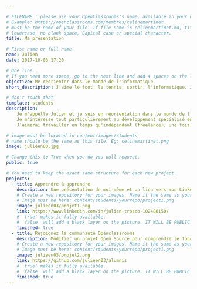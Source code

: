 ```yaml
---

# FILENAME : please use your OpenClassrooms's name, available in your url.
# Example: https://openclassrooms.com/membres/celinemartinet
# must be the name of your file. If file name is celinemartinet.md, title is celinemartinet.
# lowercase, no blank space, Capital case or special character.
title: Ma présentation

# First name or full name
name: Julien
date: 2017-10-03 17:20

# One line.
# If you need more space, go to the next line and add 4 spaces on the left, as in 'description'.
objective: Me réorienter dans le monde de l'informatique
short_description: J'aime le foot, le tennis, sortir, l'informatique. J'apprends à coder espérer me réorienter dans l'informatique.

# don't touch that
template: students
description:
    Je m'appelle Julien et je suis en réorientation dans le monde de l'informatique.
    Je m'intéresse tout particulièrement au développement spécialisé en java dont j'aimerai faire mon futur métier.
    J'aimerai travailler en temps qu'indépendant (freelance), une fois que j'aurai acquis plus d'éxpérience.

# image must be located in content/images/students
# name should be the same as this file. Eg: celinemartinet.png
image: julieen03.jpg

# Change this to True when you do you pull request.
public: true

# You need to keep the exact same structure for each new project.
projects:
  - title: Apprendre à apprendre 
    description: Une présentation de moi-même et un lien vers mon LinkedIn.
    # Create a new repository for your images. Name it the same as your nickname and profile picture.
    # Image must be here: content/students/yourrepo/project1.png
    image: julieen03/projet1.png
    link: https://www.linkedin.com/in/julien-trosco-102488150/
    # 'true' makes it fully available.
    # 'false' will add a black layer on the picture. IT WILL BE PUBLIC!
    finished: true
  - title: Rejoignez la communauté Openclassrooms 
    description: Modifier un projet Open Source pour comprendre le fonctionnement de Git, de Github et des pull requests
    # Create a new repository for your images. Name it the same as your nickname and profile picture.
    # Image must be here: content/students/yourrepo/project1.png
    image: julieen03/projet2.png
    link: https://github.com/julieen03/alumnis
    # 'true' makes it fully available.
    # 'false' will add a black layer on the picture. IT WILL BE PUBLIC!
    finished: true	
---
```

